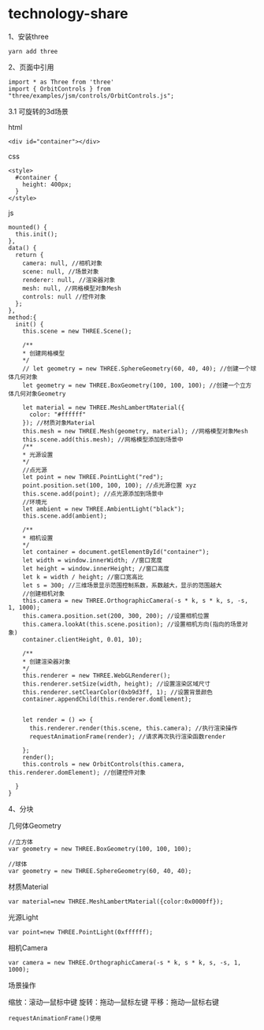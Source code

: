 # technology-share

1、安装three

    yarn add three 

2、页面中引用

    import * as Three from 'three'
    import { OrbitControls } from "three/examples/jsm/controls/OrbitControls.js";

3.1 可旋转的3d场景

  html

    <div id="container"></div>

  css

    <style>
      #container {
        height: 400px;
      }
    </style>
  
  js

    mounted() {
      this.init();
    },
    data() {
      return {
        camera: null, //相机对象
        scene: null, //场景对象
        renderer: null, //渲染器对象
        mesh: null, //网格模型对象Mesh
        controls: null //控件对象
      };
    },
    method:{
      init() {
        this.scene = new THREE.Scene();

        /**
        * 创建网格模型
        */
        // let geometry = new THREE.SphereGeometry(60, 40, 40); //创建一个球体几何对象
        let geometry = new THREE.BoxGeometry(100, 100, 100); //创建一个立方体几何对象Geometry

        let material = new THREE.MeshLambertMaterial({
          color: "#ffffff"
        }); //材质对象Material
        this.mesh = new THREE.Mesh(geometry, material); //网格模型对象Mesh
        this.scene.add(this.mesh); //网格模型添加到场景中
        /**
        * 光源设置
        */
        //点光源
        let point = new THREE.PointLight("red");
        point.position.set(100, 100, 100); //点光源位置 xyz
        this.scene.add(point); //点光源添加到场景中
        //环境光
        let ambient = new THREE.AmbientLight("black");
        this.scene.add(ambient);
        
        /**
        * 相机设置
        */
        let container = document.getElementById("container");
        let width = window.innerWidth; //窗口宽度
        let height = window.innerHeight; //窗口高度
        let k = width / height; //窗口宽高比
        let s = 300; //三维场景显示范围控制系数，系数越大，显示的范围越大
        //创建相机对象
        this.camera = new THREE.OrthographicCamera(-s * k, s * k, s, -s, 1, 1000);
        this.camera.position.set(200, 300, 200); //设置相机位置
        this.camera.lookAt(this.scene.position); //设置相机方向(指向的场景对象)
        container.clientHeight, 0.01, 10);
  
        /**
        * 创建渲染器对象
        */
        this.renderer = new THREE.WebGLRenderer();
        this.renderer.setSize(width, height); //设置渲染区域尺寸
        this.renderer.setClearColor(0xb9d3ff, 1); //设置背景颜色
        container.appendChild(this.renderer.domElement);

        
        let render = () => {
          this.renderer.render(this.scene, this.camera); //执行渲染操作
          requestAnimationFrame(render); //请求再次执行渲染函数render

        };
        render();
        this.controls = new OrbitControls(this.camera, this.renderer.domElement); //创建控件对象
        
      }
    }

4、分块

  几何体Geometry

    //立方体
    var geometry = new THREE.BoxGeometry(100, 100, 100);

    //球体
    var geometry = new THREE.SphereGeometry(60, 40, 40);

  材质Material

    var material=new THREE.MeshLambertMaterial({color:0x0000ff});

  光源Light

    var point=new THREE.PointLight(0xffffff);

  相机Camera

    var camera = new THREE.OrthographicCamera(-s * k, s * k, s, -s, 1, 1000);

  场景操作

  缩放：滚动—鼠标中键
  旋转：拖动—鼠标左键
  平移：拖动—鼠标右键

    requestAnimationFrame()使用